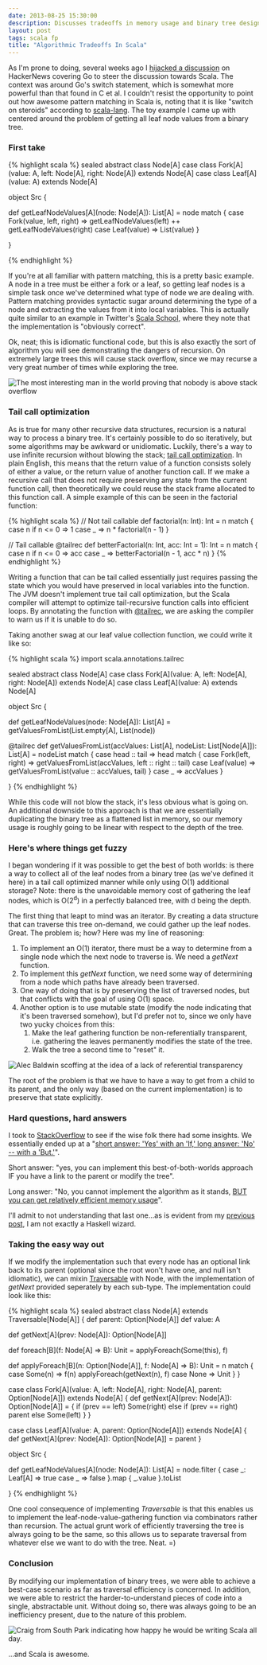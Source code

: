 ```yaml
---
date: 2013-08-25 15:30:00
description: Discusses tradeoffs in memory usage and binary tree design, examples in Scala.
layout: post
tags: scala fp
title: "Algorithmic Tradeoffs In Scala"
---
```


As I'm prone to doing, several weeks ago I [hijacked a
discussion][hn-hijack] on
HackerNews covering Go to steer the discussion towards Scala. The
context was around Go's switch statement, which is somewhat more powerful than
that found in C et al. I couldn't resist the opportunity to point out
how awesome pattern matching in Scala is, noting that it is like "switch
on steroids" according to [scala-lang][scala-lang]. The toy example I came up with centered around the problem
of getting all leaf node values from a binary tree.

### First take

{% highlight scala %}
sealed abstract class Node[A]
case class Fork[A](value: A, left: Node[A], right: Node[A]) extends Node[A]
case class Leaf[A](value: A) extends Node[A]

object Src {

  def getLeafNodeValues[A](node: Node[A]): List[A] = node match {
    case Fork(value, left, right) => getLeafNodeValues(left) ++ getLeafNodeValues(right)
    case Leaf(value) => List(value)
  }

}

{% endhighlight %}

If you're at all familiar with pattern matching, this is a pretty basic
example. A node in a tree must be either a fork or a leaf, so getting
leaf nodes is a simple task once we've determined what type of node we
are dealing with. Pattern matching provides syntactic sugar around
determining the type of a node and extracting the values from it into
local variables. This is actually quite similar to an
example in Twitter's [Scala School][scala-school], where they note that the
implementation is "obviously correct".

Ok, neat; this is idiomatic functional code, but this is also
exactly the sort of algorithm you will see demonstrating the dangers of recursion. On extremely large
trees this will cause stack overflow, since we may recurse a very great
number of times while exploring the tree.

<p class="image-container">
  <img src="https://github-camo.global.ssl.fastly.net/5a0fbd97b20bd684ca178b122c6b700a53e85587/687474703a2f2f63646e2e6d656d6567656e657261746f722e6e65742f696e7374616e6365732f353030782f33343436313433342e6a7067" alt="The most interesting man in the world proving that nobody is above stack overflow" />
</p>

### Tail call optimization

As is true for many other recursive data structures, recursion is a natural way
to process a binary tree. It's certainly possible to do so iteratively,
but some algorithms may be awkward or unidiomatic.
Luckily, there's a way to use infinite recursion without blowing
the stack; [tail call
optimization][tail-call-optimization]. In plain English, this means that
the return value of a function consists solely of either a value, or the
return value of another function call. If we make a recursive call that
does not require preserving any state from the current function call,
then theoretically we could reuse the stack frame allocated to this
function call. A simple example of this
can be seen in the factorial function:

{% highlight scala %}
// Not tail callable
def factorial(n: Int): Int = n match {
  case n if n <= 0 => 1
  case _ => n * factorial(n - 1)
}

// Tail callable
@tailrec
def betterFactorial(n: Int, acc: Int = 1): Int = n match {
  case n if n <= 0 => acc
  case _ => betterFactorial(n - 1, acc * n)
}
{% endhighlight %}

Writing a function that can be tail called essentially just requires passing the
state which you would have preserved in local variables into the
function. The JVM doesn't implement true tail call optimization, but the
Scala compiler will attempt to optimize tail-recursive function calls
into efficient loops. By annotating the function with [@tailrec][scala-tailrec],
we are asking the compiler to warn us if it is unable to do so.

Taking another swag at our leaf value collection function,
we could write it like so:

{% highlight scala %}
import scala.annotations.tailrec

sealed abstract class Node[A]
case class Fork[A](value: A, left: Node[A], right: Node[A]) extends Node[A]
case class Leaf[A](value: A) extends Node[A]

object Src {

  def getLeafNodeValues(node: Node[A]): List[A] = getValuesFromList(List.empty[A], List(node))

  @tailrec
  def getValuesFromList(accValues: List[A], nodeList: List[Node[A]]): List[A] = nodeList match {
    case head :: tail => head match {
      case Fork(left, right) => getValuesFromList(accValues, left :: right :: tail)
      case Leaf(value) => getValuesFromList(value :: accValues, tail)
    }
    case _ => accValues
  }

}
{% endhighlight %}

While this code will not blow the stack, it's less obvious what
is going on. An additional downside to this approach is that we are essentially
duplicating the binary tree as a
flattened list in memory, so our memory usage is roughly going to be
linear with respect to the depth of the tree.

### Here's where things get fuzzy

I began wondering if it was possible to get the best of both worlds: is
there a way to collect all of the leaf nodes from a binary tree (as
we've defined it here) in a tail call optimized manner while only using O(1)
additional storage? Note: there is the unavoidable memory cost of gathering
the leaf nodes, which is O(2<sup>d</sup>) in a perfectly balanced tree, with d
being the depth.

The first thing that leapt to mind was an iterator. By creating a data
structure that can traverse this tree on-demand, we could gather up the
leaf nodes. Great. The problem is; how? Here was my line of reasoning:

1. To implement an O(1) iterator, there must be a way to determine from
   a single node which the next node to traverse is. We need a _getNext_ function.
2. To implement this _getNext_ function, we need some way of determining
   from a node which paths have already been traversed.
3. One way of doing that is by preserving the list of traversed nodes,
   but that conflicts with the goal of using O(1) space.
4. Another option is to use mutable state (modify the node indicating
   that it's been traversed somehow), but I'd prefer not to, since we
   only have two yucky choices from this:
   1. Make the leaf gathering function be non-referentially transparent,
      i.e. gathering the leaves permanently modifies the state of the
      tree.
   2. Walk the tree a second time to "reset" it.

<p class="image-container">
  <img src="http://i.imgur.com/1EC0hmV.jpg" alt="Alec Baldwin scoffing
at the idea of a lack of referential transparency" />
</p>

The root of the problem is that we have to have a way to get from a
child to its parent, and the only way (based on the current
implementation) is to preserve that state explicitly.

### Hard questions, hard answers

I took to [StackOverflow][stack-overflow-thread] to see if the wise folk there had some
insights. We essentially ended up at a "[short answer: 'Yes' with an 'If,' long answer: 'No' -- with a 'But.'][simpsons-quote]".

Short answer: "yes, you can implement this best-of-both-worlds approach IF
you have a link to the parent or modify the tree".

Long answer: "No, you cannot implement
the algorithm as it stands, [BUT you can get relatively efficient memory
usage][stack-overflow-long-answer]".

I'll admit to not understanding that last one...as is evident from my [previous post][previous-post], I am not exactly a
Haskell wizard.

### Taking the easy way out

If we modify the implementation such that every node has an optional
link back to its parent (optional since the root won't have one, and
null isn't idiomatic), we can mixin [Traversable][scala-traversable]
with Node, with the implementation of _getNext_ provided seperately by each sub-type.
The implementation could look like this:

{% highlight scala %}
sealed abstract class Node[A] extends Traversable[Node[A]] {
  def parent: Option[Node[A]]
  def value: A

  def getNext[A](prev: Node[A]): Option[Node[A]]

  def foreach[B](f: Node[A] => B): Unit = applyForeach(Some(this), f)

  def applyForeach[B](n: Option[Node[A]], f: Node[A] => B): Unit = n match {
    case Some(n) =>
      f(n)
      applyForeach(getNext(n), f)
    case None => Unit
  }
}

case class Fork[A](value: A, left: Node[A], right: Node[A], parent: Option[Node[A]]) extends Node[A] {
  def getNext[A](prev: Node[A]): Option[Node[A]] = {
    if (prev == left) Some(right)
    else if (prev == right) parent
    else Some(left)
  }
}

case class Leaf[A](value: A, parent: Option[Node[A]]) extends Node[A] {
  def getNext[A](prev: Node[A]): Option[Node[A]] = parent
}

object Src {

  def getLeafNodeValues[A](node: Node[A]): List[A] = node.filter {
    case _: Leaf[A] => true
    case _ => false
  }.map { _.value }.toList


}
{% endhighlight %}

One cool consequence of implementing _Traversable_ is that this enables us to implement the
leaf-node-value-gathering function via combinators rather than recursion. The actual grunt work of efficiently traversing
the tree is always going to be the same, so this allows us to separate
traversal from whatever else we want to do with the tree. Neat. =)

### Conclusion

By modifying our implementation of binary trees, we were able to achieve
a best-case scenario as far as traversal efficiency is concerned. In
addition, we were able to restrict the harder-to-understand pieces of
code into a single, abstractable unit. Without doing so, there was
always going to be an inefficiency present, due to the nature of this
problem.

<p class="image-container">
  <img src="http://i.qkme.me/3vlk5u.jpg" alt="Craig from South Park
indicating how happy he would be writing Scala all day." />
</p>

...and Scala is awesome.

[hn-hijack]: https://news.ycombinator.com/item?id=6136316
[previous-post]: http://ryboso.me/kal-me-maybe.html
[scala-lang]: http://www.scala-lang.org/
[scala-school]: http://twitter.github.io/effectivescala/#Functional%20programming-Case%20classes%20as%20algebraic%20data%20types
[scala-tailrec]: http://www.scala-lang.org/api/current/index.html#scala.annotation.tailrec
[scala-traversable]: http://www.scala-lang.org/api/current/index.html#scala.collection.Traversable
[simpsons-quote]: http://imgur.com/r/TheSimpsons/gWcFj
[stack-overflow-long-answer]: http://stackoverflow.com/a/18363997/404917
[stack-overflow-thread]: http://stackoverflow.com/questions/18345734/is-it-possible-to-lazily-traverse-a-recursive-data-structure-with-o1-memory-us
[tail-call-optimization]: http://en.wikipedia.org/wiki/Tail_call
